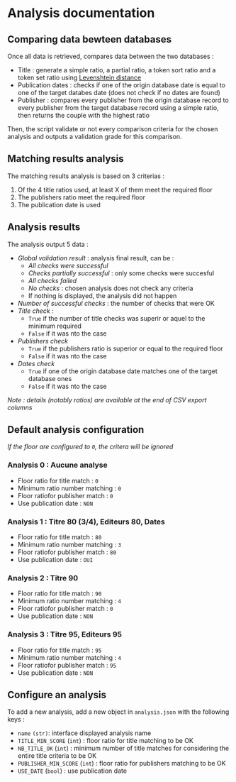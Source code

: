 # Analysis documentation

## Comparing data bewteen databases

Once all data is retrieved, compares data between the two databases :

* Title : generate a simple ratio, a partial ratio, a token sort ratio and a token set ratio using [Levenshtein distance](https://en.wikipedia.org/wiki/Levenshtein_distance)
* Publication dates : checks if one of the origin database date is equal to one of the target databes date (does not check if no dates are found)
* Publisher : compares every publisher from the origin database record to every publisher from the target database record using a simple ratio, then returns the couple with the highest ratio

Then, the script validate or not every comparison criteria for the chosen analysis and outputs a validation grade for this comparison.

## Matching results analysis

The matching results analysis is based on 3 criterias :

1. Of the 4 title ratios used, at least X of them meet the required floor
1. The publishers ratio meet the required floor
1. The publication date is used

## Analysis results

The analysis output 5 data :

* _Global validation result_ : analysis final result, can be :
  * _All checks were successful_
  * _Checks partially successful_ : only some checks were succesful
  * _All checks failed_
  * _No checks_ : chosen analysis does not check any criteria
  * If nothing is displayed, the analysis did not happen
* _Number of successful checks_ : the number of checks that were OK
* _Title check_ :
  * `True` if the number of title checks was superir or aquel to the minimum required
  * `False` if it was nto the case
* _Publishers check_
  * `True` if the publishers ratio is superior or equal to the required floor
  * `False` if it was nto the case
* _Dates check_
  * `True` if one of the origin database date matches one of the target database ones
  * `False` if it was nto the case

_Note : details (notably ratios) are available at the end of CSV export columns_

## Default analysis configuration

_If the floor are configured to `0`, the critera will be ignored_

### Analysis 0 : Aucune analyse

* Floor ratio for title match : `0`
* Minimum ratio number matching : `0`
* Floor ratiofor publisher match : `0`
* Use publication date : `NON`

### Analysis 1 : Titre 80 (3/4), Editeurs 80, Dates

* Floor ratio for title match : `80`
* Minimum ratio number matching : `3`
* Floor ratiofor publisher match : `80`
* Use publication date : `OUI`

### Analysis 2 : Titre 90

* Floor ratio for title match : `90`
* Minimum ratio number matching : `4`
* Floor ratiofor publisher match : `0`
* Use publication date : `NON`

### Analysis 3 : Titre 95, Editeurs 95

* Floor ratio for title match : `95`
* Minimum ratio number matching : `4`
* Floor ratiofor publisher match : `95`
* Use publication date : `NON`

## Configure an analysis

To add a new analysis, add a new object in `analysis.json` with the following keys :

* `name` `(str)`: interface displayed analysis name
* `TITLE_MIN_SCORE` (`int`) : floor ratio for title matching to be OK
* `NB_TITLE_OK` (`int`) : minimum number of title matches for considering the entire title criteria to be OK
* `PUBLISHER_MIN_SCORE` (`int`) : floor ratio for publishers matching to be OK
* `USE_DATE` (`bool`) : use publication date